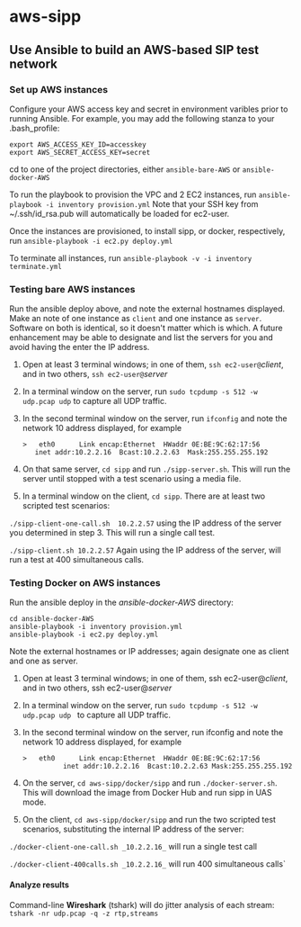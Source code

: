 # aws-sipp
## Use Ansible to build an AWS-based SIP test network

### Set up AWS instances

Configure your AWS access key and secret in environment varibles prior
to running Ansible.  For example, you may add the following stanza to
your .bash_profile:
```Shell
export AWS_ACCESS_KEY_ID=accesskey
export AWS_SECRET_ACCESS_KEY=secret
```
cd to one of the project directories, either `ansible-bare-AWS` or 
`ansible-docker-AWS`

To run the playbook to provision the VPC and 2 EC2 instances, run
`ansible-playbook -i inventory provision.yml`
Note that your SSH key from ~/.ssh/id_rsa.pub will automatically be
loaded for ec2-user.

Once the instances are provisioned, to install sipp, or docker,
respectively, run
`ansible-playbook -i ec2.py deploy.yml`

To terminate all instances, run `ansible-playbook -v -i inventory
terminate.yml`

### Testing bare AWS instances

Run the ansible deploy above, and note the external hostnames
displayed.  Make an note of one instance as `client` and one instance as
`server`.  Software on both is identical, so it doesn't matter which
is which.  A future enhancement may be able to designate and list the
servers for you and avoid having the enter the IP address.

1. Open at least 3 terminal windows; in one of them, `ssh
ec2-user@`_client_, and in two others, `ssh ec2-user@`_server_

2. In a terminal window on the server, run `sudo tcpdump -s 512 -w udp.pcap
udp` to capture all UDP traffic. 

3. In the second terminal window on the server, run `ifconfig` and note
the network 10 address displayed, for example 

       >   eth0      Link encap:Ethernet  HWaddr 0E:BE:9C:62:17:56  
          inet addr:10.2.2.16  Bcast:10.2.2.63  Mask:255.255.255.192

4. On that same server, `cd sipp` and run `./sipp-server.sh`.  This will run the server until stopped with a test scenario using a media file.

5. In a terminal window on the client, `cd sipp`.  There are at least two scripted test scenarios:

`./sipp-client-one-call.sh  10.2.2.57` using the IP address of the server you determined in step 3.  This will run a single call test.

`./sipp-client.sh 10.2.2.57` Again using the IP address of the server, will run a test at 400 simultaneous calls.

### Testing Docker on AWS instances

Run the ansible deploy in the _ansible-docker-AWS_ directory:
```
cd ansible-docker-AWS
ansible-playbook -i inventory provision.yml
ansible-playbook -i ec2.py deploy.yml
```
Note the external hostnames or IP addresses; again designate one as
client and one as server.

1. Open at least 3 terminal windows; in one of them, ssh
ec2-user@_client_, and in two others, ssh ec2-user@_server_

2. In a terminal window on the server, run 
`sudo tcpdump -s 512 -w udp.pcap udp ` to capture all UDP traffic.

3. In the second terminal window on the server, run ifconfig and note
the network 10 address displayed, for example

       >   eth0      Link encap:Ethernet  HWaddr 0E:BE:9C:62:17:56
                 inet addr:10.2.2.16  Bcast:10.2.2.63 Mask:255.255.255.192

4. On the server, `cd aws-sipp/docker/sipp` and run
`./docker-server.sh`. This will download the image from Docker Hub and run sipp in UAS mode.

5. On the client, `cd aws-sipp/docker/sipp` and run the two scripted
test scenarios, substituting the internal IP address of the server:

`./docker-client-one-call.sh _10.2.2.16_` will run a single test call

`./docker-client-400calls.sh _10.2.2.16_` will run 400 simultaneous calls`



#### Analyze results

Command-line **Wireshark** (tshark) will do jitter analysis of each stream: `tshark -nr udp.pcap -q -z rtp,streams`



